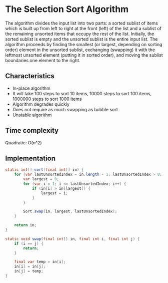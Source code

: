 # The Selection Sort Algorithm

The algorithm divides the input list into two parts: a sorted sublist of items which is built up from left to right at 
the front (left) of the list and a sublist of the remaining unsorted items that occupy the rest of the list. 
Initially, the sorted sublist is empty and the unsorted sublist is the entire input list. The algorithm proceeds by 
finding the smallest (or largest, depending on sorting order) element in the unsorted sublist, exchanging (swapping) 
it with the leftmost unsorted element (putting it in sorted order), and moving the sublist boundaries one element 
to the right.

## Characteristics

- In-place algorithm
- It will take 100 steps to sort 10 items, 10000 steps to sort 100 items, 1000000 steps to sort 1000 items
- Algorithm degrades quickly 
- Does not require as much swapping as bubble sort
- Unstable algorithm

## Time complexity

Quadratic: O(n^2) 

## Implementation

```java
static int[] sort(final int[] in) {
    for (var lastUnsortedIndex = in.length - 1; lastUnsortedIndex > 0; lastUnsortedIndex--) {
        var largest = 0;
        for (var i = 1; i <= lastUnsortedIndex; i++) {
            if (in[i] > in[largest]) {
                largest = i;
            }
        }

        Sort.swap(in, largest, lastUnsortedIndex);
    }

    return in;
}

static void swap(final int[] in, final int i, final int j) {
    if (i == j) {
        return;
    }

    final var temp = in[i];
    in[i] = in[j];
    in[j] = temp;
}
```